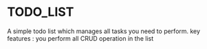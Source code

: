 # TODO_LIST
A simple todo list which manages all tasks you need to perform. key features : you perform all CRUD operation in the list
